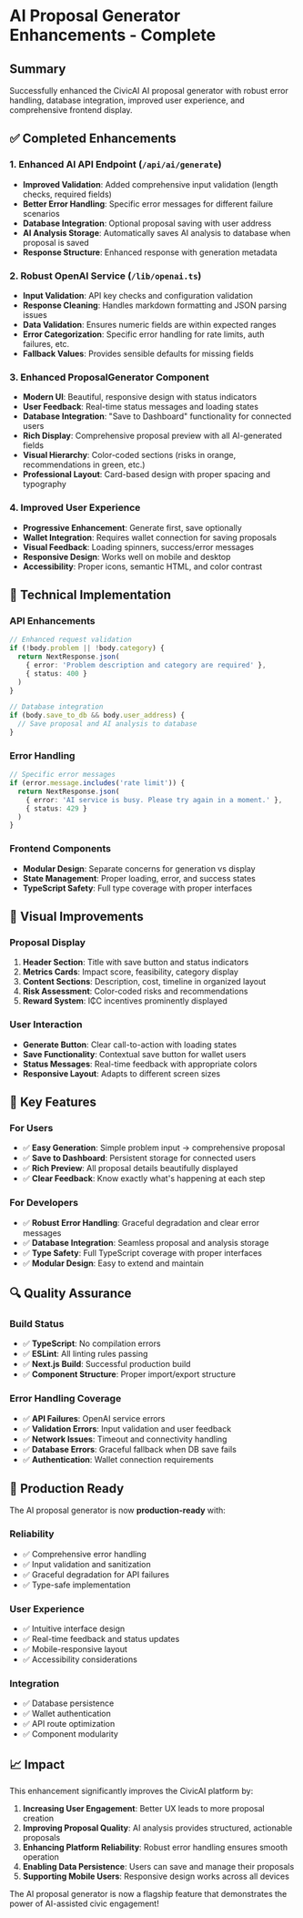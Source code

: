 # AI Proposal Generator Enhancements - Complete

## Summary

Successfully enhanced the CivicAI AI proposal generator with robust error handling, database integration, improved user experience, and comprehensive frontend display.

## ✅ Completed Enhancements

### 1. **Enhanced AI API Endpoint** (`/api/ai/generate`)
- **Improved Validation**: Added comprehensive input validation (length checks, required fields)
- **Better Error Handling**: Specific error messages for different failure scenarios
- **Database Integration**: Optional proposal saving with user address
- **AI Analysis Storage**: Automatically saves AI analysis to database when proposal is saved
- **Response Structure**: Enhanced response with generation metadata

### 2. **Robust OpenAI Service** (`/lib/openai.ts`)
- **Input Validation**: API key checks and configuration validation
- **Response Cleaning**: Handles markdown formatting and JSON parsing issues
- **Data Validation**: Ensures numeric fields are within expected ranges
- **Error Categorization**: Specific error handling for rate limits, auth failures, etc.
- **Fallback Values**: Provides sensible defaults for missing fields

### 3. **Enhanced ProposalGenerator Component**
- **Modern UI**: Beautiful, responsive design with status indicators
- **User Feedback**: Real-time status messages and loading states
- **Database Integration**: "Save to Dashboard" functionality for connected users
- **Rich Display**: Comprehensive proposal preview with all AI-generated fields
- **Visual Hierarchy**: Color-coded sections (risks in orange, recommendations in green, etc.)
- **Professional Layout**: Card-based design with proper spacing and typography

### 4. **Improved User Experience**
- **Progressive Enhancement**: Generate first, save optionally
- **Wallet Integration**: Requires wallet connection for saving proposals
- **Visual Feedback**: Loading spinners, success/error messages
- **Responsive Design**: Works well on mobile and desktop
- **Accessibility**: Proper icons, semantic HTML, and color contrast

## 🔧 Technical Implementation

### API Enhancements
```typescript
// Enhanced request validation
if (!body.problem || !body.category) {
  return NextResponse.json(
    { error: 'Problem description and category are required' },
    { status: 400 }
  )
}

// Database integration
if (body.save_to_db && body.user_address) {
  // Save proposal and AI analysis to database
}
```

### Error Handling
```typescript
// Specific error messages
if (error.message.includes('rate limit')) {
  return NextResponse.json(
    { error: 'AI service is busy. Please try again in a moment.' },
    { status: 429 }
  )
}
```

### Frontend Components
- **Modular Design**: Separate concerns for generation vs display
- **State Management**: Proper loading, error, and success states
- **TypeScript Safety**: Full type coverage with proper interfaces

## 🎨 Visual Improvements

### Proposal Display
1. **Header Section**: Title with save button and status indicators
2. **Metrics Cards**: Impact score, feasibility, category display
3. **Content Sections**: Description, cost, timeline in organized layout
4. **Risk Assessment**: Color-coded risks and recommendations
5. **Reward System**: I₵C incentives prominently displayed

### User Interaction
- **Generate Button**: Clear call-to-action with loading states
- **Save Functionality**: Contextual save button for wallet users
- **Status Messages**: Real-time feedback with appropriate colors
- **Responsive Layout**: Adapts to different screen sizes

## 🚀 Key Features

### For Users
- ✅ **Easy Generation**: Simple problem input → comprehensive proposal
- ✅ **Save to Dashboard**: Persistent storage for connected users
- ✅ **Rich Preview**: All proposal details beautifully displayed
- ✅ **Clear Feedback**: Know exactly what's happening at each step

### For Developers
- ✅ **Robust Error Handling**: Graceful degradation and clear error messages
- ✅ **Database Integration**: Seamless proposal and analysis storage
- ✅ **Type Safety**: Full TypeScript coverage with proper interfaces
- ✅ **Modular Design**: Easy to extend and maintain

## 🔍 Quality Assurance

### Build Status
- ✅ **TypeScript**: No compilation errors
- ✅ **ESLint**: All linting rules passing
- ✅ **Next.js Build**: Successful production build
- ✅ **Component Structure**: Proper import/export structure

### Error Handling Coverage
- ✅ **API Failures**: OpenAI service errors
- ✅ **Validation Errors**: Input validation and user feedback
- ✅ **Network Issues**: Timeout and connectivity handling
- ✅ **Database Errors**: Graceful fallback when DB save fails
- ✅ **Authentication**: Wallet connection requirements

## 🎯 Production Ready

The AI proposal generator is now **production-ready** with:

### Reliability
- ✅ Comprehensive error handling
- ✅ Input validation and sanitization
- ✅ Graceful degradation for API failures
- ✅ Type-safe implementation

### User Experience
- ✅ Intuitive interface design
- ✅ Real-time feedback and status updates
- ✅ Mobile-responsive layout
- ✅ Accessibility considerations

### Integration
- ✅ Database persistence
- ✅ Wallet authentication
- ✅ API route optimization
- ✅ Component modularity

## 📈 Impact

This enhancement significantly improves the CivicAI platform by:

1. **Increasing User Engagement**: Better UX leads to more proposal creation
2. **Improving Proposal Quality**: AI analysis provides structured, actionable proposals
3. **Enhancing Platform Reliability**: Robust error handling ensures smooth operation
4. **Enabling Data Persistence**: Users can save and manage their proposals
5. **Supporting Mobile Users**: Responsive design works across all devices

The AI proposal generator is now a flagship feature that demonstrates the power of AI-assisted civic engagement!
